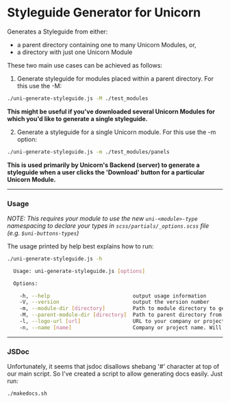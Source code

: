 # Styleguide Generator for Unicorn

Generates a Styleguide from either:

* a parent directory containing one to many Unicorn Modules, or,
* a directory with just one Unicorn Module

These two main use cases can be achieved as follows:

1. Generate styleguide for modules placed within a parent directory. For this use the -M:
```bash
./uni-generate-styleguide.js -M ./test_modules
```

__This might be useful if you've downloaded several Unicorn Modules for which you'd like to generate a single styleguide.__

2. Generate a styleguide for a single Unicorn module. For this use the -m option:
```bash
./uni-generate-styleguide.js -m ./test_modules/panels
```

__This is used primarily by Unicorn's Backend (server) to generate a styleguide when a user clicks the 'Download' button for a particular Unicorn Module.__

-----------------------

### Usage

*NOTE: This requires your module to use the new `uni-<module>-type` namespacing to declare your types in `scss/partials/_options.scss` file (e.g. `$uni-buttons-types`)*

The usage printed by help best explains how to run:

```bash
./uni-generate-styleguide.js -h

  Usage: uni-generate-styleguide.js [options]

  Options:

    -h, --help                           output usage information
    -V, --version                        output the version number
    -m, --module-dir [directory]         Path to module directory to generate styleguide for
    -M, --parent-module-dir [directory]  Path to parent directory from which direct sub-directories are considered modules to include when generating the styleguide. If both -m and -M supplied, only the later will be considered and -m will be ignored.
    -l, --logo-url [url]                 URL to your company or project logo
    -n, --name [name]                    Company or project name. Will be used in title of generated styleguide
```
-------

### JSDoc

Unfortunately, it seems that jsdoc disallows shebang '#' character at top of our main script. So I've created a script to allow generating docs easily. Just run:

```bash
./makedocs.sh
```


